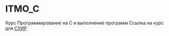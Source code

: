 # ITMO_C
Курс Программирование на C и выполнение программ
Cсылка на курс для [СУИР](https://stepik.org/join-class/d86b5a8b9d1dcf371dde5e496098c4319f585012)
